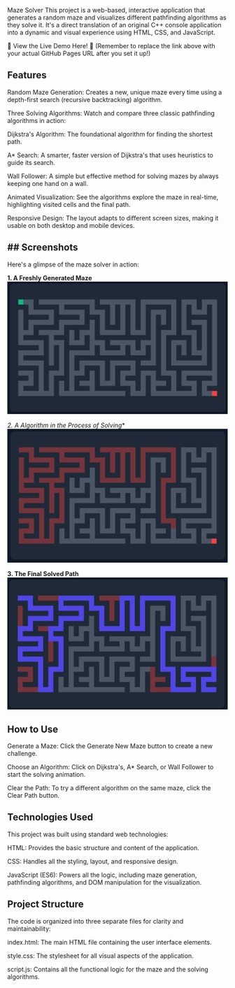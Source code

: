 Maze Solver
This project is a web-based, interactive application that generates a random maze and visualizes different pathfinding algorithms as they solve it. It's a direct translation of an original C++ console application into a dynamic and visual experience using HTML, CSS, and JavaScript.

🚀 View the Live Demo Here! 🚀
(Remember to replace the link above with your actual GitHub Pages URL after you set it up!)

## Features
Random Maze Generation: Creates a new, unique maze every time using a depth-first search (recursive backtracking) algorithm.

Three Solving Algorithms: Watch and compare three classic pathfinding algorithms in action:

Dijkstra's Algorithm: The foundational algorithm for finding the shortest path.

A* Search: A smarter, faster version of Dijkstra's that uses heuristics to guide its search.

Wall Follower: A simple but effective method for solving mazes by always keeping one hand on a wall.

Animated Visualization: See the algorithms explore the maze in real-time, highlighting visited cells and the final path.

Responsive Design: The layout adapts to different screen sizes, making it usable on both desktop and mobile devices.

## ## Screenshots

Here's a glimpse of the maze solver in action:

**1. A Freshly Generated Maze**
![A freshly generated maze](images/generated-maze.png)

**2. A* Algorithm in the Process of Solving**
![A* algorithm solving the maze](images/solving-process.png)

**3. The Final Solved Path**
![The final solved path](images/final-path.png)

## How to Use
Generate a Maze: Click the Generate New Maze button to create a new challenge.

Choose an Algorithm: Click on Dijkstra's, A* Search, or Wall Follower to start the solving animation.

Clear the Path: To try a different algorithm on the same maze, click the Clear Path button.

## Technologies Used
This project was built using standard web technologies:

HTML: Provides the basic structure and content of the application.

CSS: Handles all the styling, layout, and responsive design.

JavaScript (ES6): Powers all the logic, including maze generation, pathfinding algorithms, and DOM manipulation for the visualization.

## Project Structure
The code is organized into three separate files for clarity and maintainability:

index.html: The main HTML file containing the user interface elements.

style.css: The stylesheet for all visual aspects of the application.

script.js: Contains all the functional logic for the maze and the solving algorithms.
